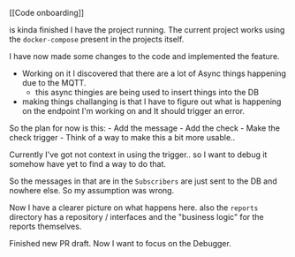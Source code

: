 
[[Code onboarding]]

is kinda finished I have the project running. The current project works using the `docker-compose` present in the projects itself. 

I have now made some changes to the code and implemented the feature. 

- Working on it I discovered that there are a lot of Async things happening due to the MQTT. 
	- this async thingies are being used to insert things into the DB 
- making things challanging is that I have to figure out what is happening on the endpoint I'm working on and It should trigger an error. 

So the plan for now is this: 
	- Add the message 
	- Add the check 
	- Make the check trigger 
	- Think of a way to make this a bit more usable.. 

Currently I've got not context in using the trigger.. so I want to debug it somehow have yet to find a way to do that. 

So the messages in that are in the `Subscribers` are just sent to the DB and nowhere else. So my assumption was wrong. 

Now I have a clearer picture on what happens here. also the `reports` directory has a repository / interfaces and the "business logic" for the reports themselves. 

Finished new PR draft. Now I want to focus on the Debugger. 


